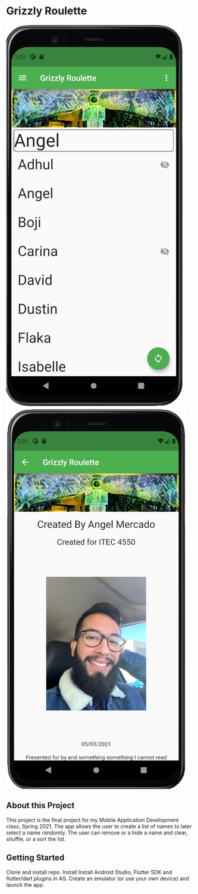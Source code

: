 # Grizzly Roulette
![An image](https://github.com/amercadorodrigue/GrizzlyRoulette/blob/master/generated_List.png?raw=true) <!-- .element height="25%" width="25%" -->
![An image](https://github.com/amercadorodrigue/GrizzlyRoulette/blob/master/about_page.png?raw=true) <!-- .element height="25%" width="25%" -->
## About this Project

This project is the final project for my Mobile Application Development class, Spring 2021.
The app allows the user to create a list of names to later select a name randomly. The user can 
remove or a hide a name and clear, shuffle, or a sort the list. 

## Getting Started

Clone and install repo. 
Install Install Android Studio, Flutter SDK and flutter/dart plugins in AS.
Create an emulator (or use your own device) and launch the app. 
